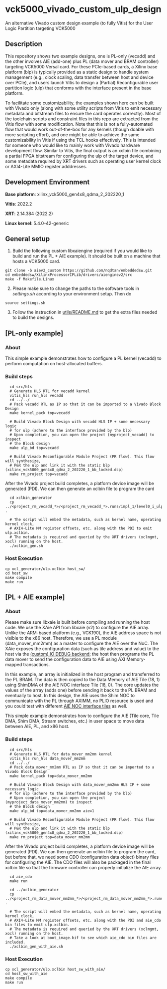 # vck5000_vivado_custom_ulp_design
An alternative Vivado custom design example (to fully Vitis) for the User Logic Partition targeting VCK5000

## Description

This repository shows two example designs, one is PL-only (vecadd) and the other involves AIE (add-one) plus PL (data mover and BRAM controller) targeting VCK5000 Versal card. For these PCIe-based cards, a Xilinx base platform (blp) is typically provided as a static design to handle system management (e.g., clock scaling, data transfer between host and device over PCIe), and users launch Vitis to design a (Partial) Reconfigurable user partition logic (ulp) that conforms with the interface present in the base platform.

To facilitate some customizability, the examples shown here can be built with Vivado only (along with some utility scripts from Vitis to emit necessary metadata and bitstream files to ensure the card operates correctly). Most of the toolchain scripts and constraint files in this repo are extracted from the Vitis flow with some modification. Note that this is not a fully-automated flow that would work out-of-the-box for any kernels (though doable with more scripting effort), and one might be able to achieve the same customizability in Vitis if using the TCL hooks effectively. This is intended for someone who would like to mainly work with Vivado hardware development flow. Similar to Vitis, the final output is an xclbin file combining a partial FPGA bitstream for configuring the ulp of the target device, and some metadata required by XRT drivers such as operating user kernel clock or AXI4-Lite MMIO register adddresses.

## Development Environment

**Base platform**: xilinx_vck5000_gen4x8_qdma_2_202220_1

**Vitis**: 2022.2

**XRT**: 2.14.384 (2022.2)

**Linux kernel**: 5.4.0-42-generic

## General setup
1. Build the following custom libxaiengine (required if you would like to build and run the PL + AIE example). It should be built on a machine that hosts a VCK5000 card.

```
git clone -b aiev2_custom https://github.com/nqdtan/embeddedsw.git
cd embeddedsw/XilinxProcessorIPLib/drivers/aienginev2/src
make -f Makefile.Linux
```

2. Please make sure to change the paths to the software tools in *settings.sh* according to your environment setup. Then do

```
source settings.sh
```

3. Follow the instruction in [utils/README.md](https://github.com/nqdtan/vck5000_vivado_custom_ulp_design/tree/main/utils) to get the extra files needed to build the designs.

## [PL-only example]

### About

This simple example demonstrates how to configure a PL kernel (vecadd) to perform computation on host-allocated buffers.

### Build steps

```
  cd src/hls
  # Generate HLS RTL for vecadd kernel
  vitis_hls run_hls vecadd
  cd ../../
  # Pack vecadd RTL as IP so that it can be imported to a Vivado Block Design
  make kernel_pack top=vecadd
  
  # Build Vivado Block Design with vecadd HLS IP + some necessary logic
  # for ulp (adhere to the interface provided by the blp)
  # Upon completion, you can open the project (myproject_vecadd) to inspect
  # the Block design
  make ulp_bd top=vecadd
  
  # Build Vivado Reconfigurable Module Project (PR flow). This flow will synthesize,
  # P&R the ulp and link it with the static blp (xilinx_vck5000_gen4x8_qdma_2_202220_1_bb_locked.dcp)
  make rm_project top=vecadd
```

After the Vivado project build completes, a platform device image will be generated (PDI). We can then generate an xclbin file to program the card

```
  cd xclbin_generator
  cp ../<project_rm_vecadd_*>/<project_rm_vecadd_*>.runs/impl_1/level0_i_ulp_my_rm_partial.pdi .
  
  # The script will embed the metadata, such as kernel name, operating kernel clock,
  # AXI4-Lite MM register offsets, etc. along with the PDI to emit ulp.xclbin.
  # The metadata is required and queried by the XRT drivers (xclmgmt, xocl) running on the host.
  ./xclbin_gen.sh
```

### Host Execution

```
cp xcl_generator/ulp.xclbin host_sw/
cd host_sw
make compile
make run
```

## [PL + AIE example]

### About

Please make sure libxaie is built before compiling and running the host code. We use the XAie API from libxaie (v2) to configure the AIE array. Unlike the ARM-based platform (e.g., VCK190), the AIE address space is not visible to the x86 host. Therefore, we use a PL module (data_mover_mm2mm) as a master to configure the AIE over the NoC. The XAie exposes the configuration data (such as tile address and value) to the host via the [(custom) IO DEBUG backend](https://github.com/nqdtan/embeddedsw/blob/aiev2_custom/XilinxProcessorIPLib/drivers/aienginev2/src/io_backend/ext/xaie_debug.c); the host then programs the PL data mover to send the configuration data to AIE using AXI Memory-mapped transactions.

In this example, an array is initialized in the host program and transferred to the PL BRAM. The data is then copied to the Data Memory of AIE Tile (18, 1) using ShimDMA of the AIE NOC interface Tile (18, 0). The core updates the values of the array (adds one) before sending it back to the PL BRAM and eventually to host. In this design, the AIE uses the Shim NOC to communicate with the PL through AXIMM, no PLIO resource is used and you could test with different [AIE NOC interface tiles](https://docs.xilinx.com/r/en-US/am009-versal-ai-engine/AI-Engine-Array-Interface-Architecture) as well.

This simple example demonstrates how to configure the AIE (Tile core, Tile DMA, Shim DMA, Stream switches, etc.) in user space to move data between AIE, PL, and x86 host.

### Build steps

```
  cd src/hls
  # Generate HLS RTL for data_mover_mm2mm kernel
  vitis_hls run_hls data_mover_mm2mm
  cd ../../
  # Pack data_mover_mm2mm RTL as IP so that it can be imported to a Vivado Block Design
  make kernel_pack top=data_mover_mm2mm
  
  # Build Vivado Block Design with data_mover_mm2mm HLS IP + some necessary logic
  # for ulp (adhere to the interface provided by the blp)
  # Upon completion, you can open the project (myproject_data_mover_mm2mm) to inspect
  # the Block design
  make ulp_bd top=data_mover_mm2mm aie=1
  
  # Build Vivado Reconfigurable Module Project (PR flow). This flow will synthesize,
  # P&R the ulp and link it with the static blp (xilinx_vck5000_gen4x8_qdma_2_202220_1_bb_locked.dcp)
  make rm_project top=data_mover_mm2mm
```

After the Vivado project build completes, a platform device image will be generated (PDI). We can then generate an xclbin file to program the card, but before that, we need some CDO (configuration data object) binary files for configuring the AIE. The CDO files will also be packaged in the final xclbin file so that the firmware controller can properly initialize the AIE array.

```
  cd aie_cdo
  make run
  
  cd ../xclbin_generator
  cp ../<project_rm_data_mover_mm2mm_*>/<project_rm_data_mover_mm2mm_*>.runs/impl_1/level0_i_ulp_my_rm_partial.pdi .
  
  # The script will embed the metadata, such as kernel name, operating kernel clock,
  # AXI4-Lite MM register offsets, etc. along with the PDI and aie_cdo bin files to emit ulp.xclbin.
  # The metadata is required and queried by the XRT drivers (xclmgmt, xocl) running on the host.
  # Take a look at boot_image.bif to see which aie_cdo bin files are included.
  ./xclbin_gen_with_aie.sh
```

### Host Execution

```
cp xcl_generator/ulp.xclbin host_sw_with_aie/
cd host_sw_with_aie
make compile
make run
```
